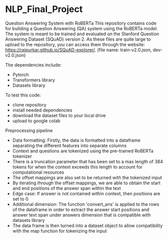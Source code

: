 # NLP_Final_Project
Question Answering System with RoBERTa
This repository contains code for building a Question Answering (QA) system using the RoBERTa model. The system is meant to be trained and evaluated on the Stanford Question Answering Dataset (SQuAD) version 2. As these files are quite large to upload to the repository, you can access them through the website: https://rajpurkar.github.io/SQuAD-explorer/. (file name: train-v2.0.json, dev-v2.0.json)

The dependencies include:
- Pytorch
- Transformers library
- Datasets library

To test this code: 
- clone repository
- install needed dependencies
- download the dataset files to your local drive
- upload to google colab

Preprocessing pipeline
- Data formatting: Firstly, the data is formatted into a dataframe separating the different features into separate columns
- Context and questions are tokenized using the pre-trained RoBERTa tokenizer
- There is a truncation parameter that has been set to a max length of 384 tokens for when the context exceeds this length to account for computational resources
- The offset mappings are also set to be returned with the tokenized input
- By iterating through the offset mappings, we are able to obtain the start and end positions of the answer span within the text
- Edge case: If answer is not contained within context, then positions are set to 0
- Additional dimension: The function 'convert_ans' is applied to the rows of the dataframe in order to extract the answer start positions and answer text span under answers dimension that is compatible with datasets library
- The data frame is then turned into a dataset object to allow compatibility with the map function for tokenizing the input 
